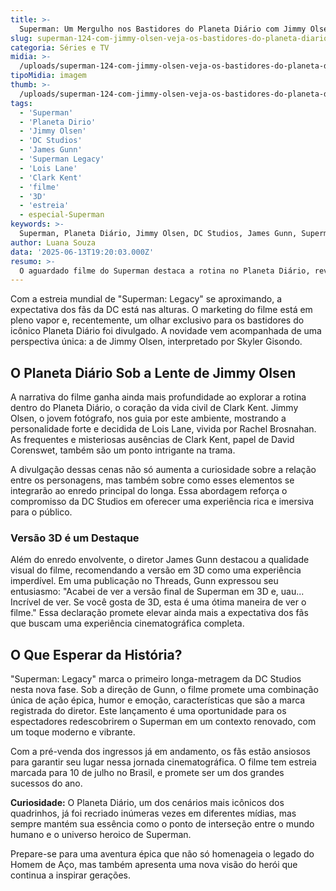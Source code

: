 ```yaml
---
title: >-
  Superman: Um Mergulho nos Bastidores do Planeta Diário com Jimmy Olsen
slug: superman-124-com-jimmy-olsen-veja-os-bastidores-do-planeta-diario
categoria: Séries e TV
midia: >-
  /uploads/superman-124-com-jimmy-olsen-veja-os-bastidores-do-planeta-diario-thumb.jpg
tipoMidia: imagem
thumb: >-
  /uploads/superman-124-com-jimmy-olsen-veja-os-bastidores-do-planeta-diario-thumb.jpg
tags:
  - 'Superman'
  - 'Planeta Dirio'
  - 'Jimmy Olsen'
  - 'DC Studios'
  - 'James Gunn'
  - 'Superman Legacy'
  - 'Lois Lane'
  - 'Clark Kent'
  - 'filme'
  - '3D'
  - 'estreia'
  - especial-Superman
keywords: >-
  Superman, Planeta Diário, Jimmy Olsen, DC Studios, James Gunn, Superman Legacy, Lois Lane, Clark Kent, filme, 3D, estreia
author: Luana Souza
data: '2025-06-13T19:20:03.000Z'
resumo: >-
  O aguardado filme do Superman destaca a rotina no Planeta Diário, revelando a dinâmica entre Jimmy Olsen, Lois Lane e Clark Kent. Conheça os detalhes que prometem encantar os fãs da DC.
---
```


Com a estreia mundial de "Superman: Legacy" se aproximando, a expectativa dos fãs da DC está nas alturas. O marketing do filme está em pleno vapor e, recentemente, um olhar exclusivo para os bastidores do icônico Planeta Diário foi divulgado. A novidade vem acompanhada de uma perspectiva única: a de Jimmy Olsen, interpretado por Skyler Gisondo.

## O Planeta Diário Sob a Lente de Jimmy Olsen

A narrativa do filme ganha ainda mais profundidade ao explorar a rotina dentro do Planeta Diário, o coração da vida civil de Clark Kent. Jimmy Olsen, o jovem fotógrafo, nos guia por este ambiente, mostrando a personalidade forte e decidida de Lois Lane, vivida por Rachel Brosnahan. As frequentes e misteriosas ausências de Clark Kent, papel de David Corenswet, também são um ponto intrigante na trama.

A divulgação dessas cenas não só aumenta a curiosidade sobre a relação entre os personagens, mas também sobre como esses elementos se integrarão ao enredo principal do longa. Essa abordagem reforça o compromisso da DC Studios em oferecer uma experiência rica e imersiva para o público.

### Versão 3D é um Destaque

Além do enredo envolvente, o diretor James Gunn destacou a qualidade visual do filme, recomendando a versão em 3D como uma experiência imperdível. Em uma publicação no Threads, Gunn expressou seu entusiasmo: "Acabei de ver a versão final de Superman em 3D e, uau... Incrível de ver. Se você gosta de 3D, esta é uma ótima maneira de ver o filme." Essa declaração promete elevar ainda mais a expectativa dos fãs que buscam uma experiência cinematográfica completa.

## O Que Esperar da História?

"Superman: Legacy" marca o primeiro longa-metragem da DC Studios nesta nova fase. Sob a direção de Gunn, o filme promete uma combinação única de ação épica, humor e emoção, características que são a marca registrada do diretor. Este lançamento é uma oportunidade para os espectadores redescobrirem o Superman em um contexto renovado, com um toque moderno e vibrante.

Com a pré-venda dos ingressos já em andamento, os fãs estão ansiosos para garantir seu lugar nessa jornada cinematográfica. O filme tem estreia marcada para 10 de julho no Brasil, e promete ser um dos grandes sucessos do ano.

**Curiosidade:** O Planeta Diário, um dos cenários mais icônicos dos quadrinhos, já foi recriado inúmeras vezes em diferentes mídias, mas sempre mantém sua essência como o ponto de interseção entre o mundo humano e o universo heroico de Superman.

Prepare-se para uma aventura épica que não só homenageia o legado do Homem de Aço, mas também apresenta uma nova visão do herói que continua a inspirar gerações.